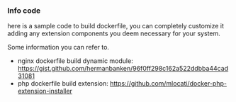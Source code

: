### Info code

here is a sample code to build dockerfile, you can completely customize it adding any extension components you deem necessary for your system. 

Some information you can refer to.
- nginx dockerfile build dynamic module: https://gist.github.com/hermanbanken/96f0ff298c162a522ddbba44cad31081
- php dockerfile build extension: https://github.com/mlocati/docker-php-extension-installer
